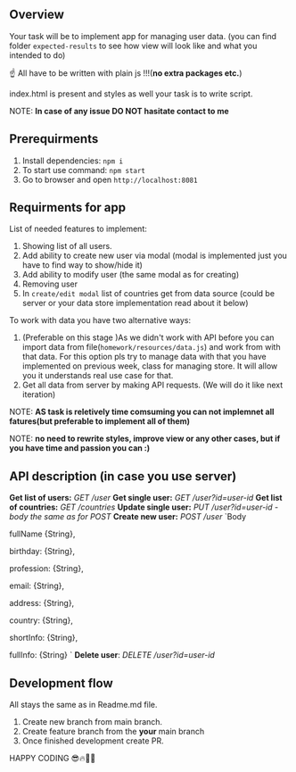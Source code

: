 ## Overview
Your task will be to implement app for managing user data. 
(you can find folder `expected-results` to see how view will look like and what you intended to do)

☝️ All have to be written with plain js !!!(**no extra packages etc.**)

index.html is present and styles as well your task is to write script.

NOTE: **In case of any issue DO NOT hasitate contact to me**

## Prerequirments
1. Install dependencies: `npm i`
2. To start use command: `npm start`
3. Go to browser and open `http://localhost:8081`

## Requirments for app
List of needed features to implement:
1. Showing list of all users.
2. Add ability to create new user via modal (modal is implemented just you have to find way to show/hide it)
3. Add ability to modify user (the same modal as for creating)
4. Removing user
5. In `create/edit modal` list of countries get from data source (could be server or your data store implementation read about it below)

To work with data you have two alternative ways: 
1. (Preferable on this stage )As we didn't work with API before you can import data from file(`homework/resources/data.js`) and work from with that data. 
For this option pls try to manage data with that you have implemented on previous week, class for managing store. 
It will allow you it understands real use case for that. 
2. Get all data from server by making API requests. (We will do it like next iteration)

NOTE: **AS task is reletively time comsuming you can not implemnet all fatures(but preferable to implement all of them)**

NOTE: **no need to rewrite styles, improve view or any other cases, but if you have time and passion you can :)** 

## API description (in case you use server)

**Get list of users:** _GET /user_
**Get single user:** _GET /user?id=user-id_
**Get list of countries:** _GET /countries_
**Update single user:** _PUT /user?id=user-id - body the same as for POST_
**Create new user:** _POST /user_
`Body

fullName {String},

birthday: {String},

profession: {String},

email: {String},

address: {String},

country: {String},

shortInfo: {String},

fullInfo: {String}
`
**Delete user**: _DELETE /user?id=user-id_

## Development flow
All stays the same as in Readme.md file.
1. Create new branch from main branch.
2. Create feature branch from the **your** main branch
3. Once finished development create PR.

HAPPY CODING 😎🔥👨‍💻



